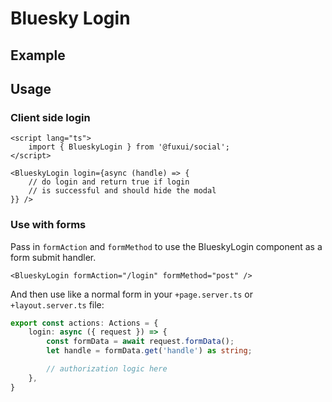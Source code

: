 <script lang="ts">
	import Example from './Example.svelte';
</script>

# Bluesky Login

## Example

<Example />

## Usage

### Client side login

```svelte
<script lang="ts">
	import { BlueskyLogin } from '@fuxui/social';
</script>

<BlueskyLogin login={async (handle) => {
	// do login and return true if login 
	// is successful and should hide the modal
}} />
```

### Use with forms

Pass in `formAction` and `formMethod` to use the BlueskyLogin component as a form submit handler.

```svelte
<BlueskyLogin formAction="/login" formMethod="post" />
```

And then use like a normal form in your `+page.server.ts` or `+layout.server.ts` file:

```ts
export const actions: Actions = {
	login: async ({ request }) => {
		const formData = await request.formData();
		let handle = formData.get('handle') as string;

		// authorization logic here
	},
}
```